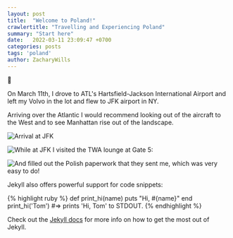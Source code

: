 ```yaml
---
layout: post
title:  "Welcome to Poland!"
crawlertitle: "Travelling and Experiencing Poland"
summary: "Start here"
date:   2022-03-11 23:09:47 +0700
categories: posts
tags: 'poland'
author: ZacharyWills
---
```

:flight_departure:

On March 11th, I drove to ATL's Hartsfield-Jackson International Airport and left my Volvo in the lot and flew to JFK airport in NY. 

Arriving over the Atlantic I would recommend looking out of the aircraft to the West and to see Manhattan rise out of the landscape. 

![Arrival at JFK](/Warsaw/assets/images/jfk_landing.JPEG)

![While at JFK I visited the TWA lounge at Gate 5:](/Warsaw/assets/images/twa.JPEG)

![And filled out the Polish paperwork that they sent me, which was very easy to do!](/Warsaw/assets/images/polish_PLF.jpeg)

Jekyll also offers powerful support for code snippets:

{% highlight ruby %}
def print_hi(name)
  puts "Hi, #{name}"
end
print_hi('Tom')
#=> prints 'Hi, Tom' to STDOUT.
{% endhighlight %}

Check out the [Jekyll docs][jekyll-docs] for more info on how to get the most out of Jekyll.

[jekyll-docs]: http://jekyllrb.com/docs/home
